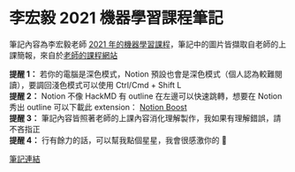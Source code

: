 # 李宏毅 2021 機器學習課程筆記

筆記內容為李宏毅老師 [2021 年的機器學習課程](https://www.youtube.com/playlist?list=PLJV_el3uVTsMhtt7_Y6sgTHGHp1Vb2P2J)，筆記中的圖片皆擷取自老師的上課簡報，來自於[老師的課程網站](https://speech.ee.ntu.edu.tw/~hylee/ml/2021-spring.php)

**提醒 1：** 若你的電腦是深色模式，Notion 預設也會是深色模式（個人認為較難閱讀），要調回淺色模式可以使用 Ctrl/Cmd + Shift L  
**提醒 2：** Notion 不像 HackMD 有 outline 在左邊可以快速跳轉，想要在 Notion 秀出 outline 可以下載此 extension：
[Notion Boost](https://chrome.google.com/webstore/detail/notion-boost/eciepnnimnjaojlkcpdpcgbfkpcagahd)  
**提醒 3：** 筆記內容皆照著老師的上課內容消化理解製作，我如果有理解錯誤，請不吝指正   
**提醒 4：** 行有餘力的話，可以幫我點個星星，我會很感激你的 🙂 

[筆記連結](https://chsiang.notion.site/647db86ee9c04d899f1bd7643e4d94cd?v=87bcbe3e176e422aa85cfb86900c5fd6v=87bcbe3e176e422aa85cfb86900c5fd6)
